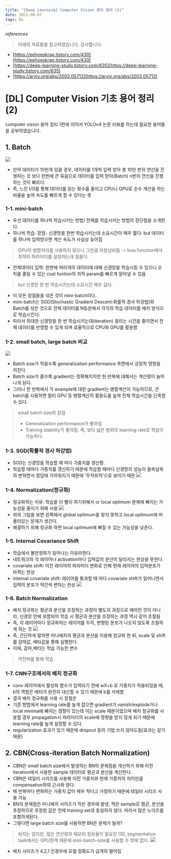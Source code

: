 ```yaml
---
title: "[Deep Learning] Computer Vision 용어 정리 (2)"
date: 2021-06-07
tags: DL
---
```


*references*
> 아래의 자료들을 참고하였습니다. 감사합니다.
- [https://eehoeskrap.tistory.com/430](https://eehoeskrap.tistory.com/430)
- [https://deep-learning-study.tistory.com/635](https://deep-learning-study.tistory.com/635)
- [https://arxiv.org/abs/2002.05712](https://arxiv.org/abs/2002.05712)

# [DL] Computer Vision 기초 용어 정리 (2)
computer vision 용어 정리 1편에 이어서 YOLOv4 논문 리뷰를 하는데 필요한 용어들을 공부하였습니다.

## 1. Batch
![](/hueman_images/dl/batch2.png)
- 만약 데이터가 10만개 있을 경우, 데이터를 1개씩 입력 받아 총 10만 번의 연산을 진행하는 것 보다 한번에 큰 묶음으로 데이터를 입력 받아(Batch) n번의 연산을 진행하는 것이 빠르다. 
- 즉, 느린 I/O를 통해 데이터를 읽는 횟수를 줄이고 CPU나 GPU로 순수 계산을 하는 비율을 높여 속도를 빠르게 할 수 있다는 뜻


### 1-1. mini-batch
- 우선 데이터를 하나씩 학습시키는 방법/ 전체를 학습시키는 방법의 장단점을 소개한다. 
- 하나씩 학습: 장점- 신경망을 한번 학습시키는데 소요시간이 매우 짧다. but 데이터를 하나씩 입력받으면 계산 속도가 사실상 늦어짐
>  GPU의 병렬처리를 사용하지 않으니 그만큼 자원낭비됨 -> loss function에서 최적의 파라미터를 설정하는데 힘들다. 
- 전체데이터 입력: 한번에 여러개의 데이터에 대해 신경망을 학습시킬 수 있으니 오차를 줄일 수 있는 cost funtion의 최적 param를 빠르게 알아낼 수 있음
> but 신경망 한 번 학습시키는데 소요시간 매우 길다.
- 이 모든 장점들을 섞은 것이 mini-batch이다. 
- mini-batch는 SGD(Stochastic Gradient Descent:확률적 경사 하강법)와 Batch를 섞은 것으로 전체 데이터를 N등분해서 각각의 학습 데이터를 배치 방식으로 학습시킨다. 
- 따라서 최대한 신경망을 한 번 학습시키는데(iteration) 걸리는 시간을 줄이면서 전체 데이터를 반영할 수 있게 되며 효율적으로 CPU와 GPU를 활용함

### 1-2. small batch, large batch 비교
![](/hueman_images/dl/batch.png)
- Batch size가 작을수록 generalization performance 측면에서 긍정적 영향을 끼친다. 
- Batch size가 클수록 gradient는 정확해지지만 한 반복에 대해서는 계산량이 늘어나게 된다. 
- 그러나 한 반복에서 각 example에 대한 gradient는 병렬계산이 가능하므로, 큰 batch를 사용하면 멀티 GPU 등 병렬계산의 활용도를 높여 전체 학습시간을 단축할 수 있다.
> small batch size의 장점
> - Generalization performance가 좋아짐
> - Training stability가 좋아짐. 즉, 보다 넓은 범위의 learning rate로 학습이 가능하다. 

### 1-3. SGD(확률적 경사 하강법)
- SGD는 신경망을 학습할 때 마다 가중치를 갱신함.
- 학습할 때마다 가중치를 갱신하기 때문에 학습할 때마다 신경망의 성능이 들쑥날쑥하 변하면서 정답에 가까워지기 때문에 '무작위적'으로 보이기 때문
![](https://d1zx6djv3kb1v7.cloudfront.net/wp-content/media/2019/09/Neural-network-18-i2tutorials.png)


### 1-4. Normalization(정규화)
- 정규화하는 이유: 학습을 더 빨리 하기위해서 or local optimum 문제에 빠지는 가능성을 줄이기 위해 사용 
![](https://img1.daumcdn.net/thumb/R1280x0/?scode=mtistory2&fname=https%3A%2F%2Fblog.kakaocdn.net%2Fdn%2FbJfAq1%2FbtqEcFYhFpH%2F1tOyKt3nRLbcCMoFWmgZU1%2Fimg.png)
- 위의 그림을 보면 왼쪽에서 global optimum을 찾지 못하고 local optimum에 머물러있는 문제가 생긴다. 
- 해결하기 위해 정규화 하면 local optimum에 빠질 수 있는 가능성을 낮춘다. 

### 1-5. Internal Covariance Shift
- 학습에서 불안정화가 일어나는 이유라한다. 
- 네트워크의 각 레이어나 activation마다 입력값의 분산이 달라지는 현상을 뜻한다. 
- covariate shift: 이전 레이어의 파라미터 변화로 인해 현재 레이어의 입력분포가 바뀌는 현상
- internal covariate shift: 레이어를 통과할 때 마다 covariate shift가 일어나면서 입력의 분포가 약간씩 변하는 현상
![](https://img1.daumcdn.net/thumb/R1280x0/?scode=mtistory2&fname=https%3A%2F%2Fblog.kakaocdn.net%2Fdn%2FPYpzO%2FbtqEbvPCvsc%2F3x9sukTLAwdqNWOkpwgTAk%2Fimg.png)


### 1-6. Batch Normalization
- 배치 정규화는 평균과 분산을 조정하는 과정이 별도의 과정으로 떼어진 것이 아니라, 신경망 안에 포함되어 학습 시 평균과 분산을 조정하는 과정 역시 같이 조절됨 
- 즉, 각 레이어마다 정규화하는 레이어를 두어, 변형된 분포가 나오지 않도록 조절하게 하는 것
![](https://img1.daumcdn.net/thumb/R1280x0/?scode=mtistory2&fname=https%3A%2F%2Fblog.kakaocdn.net%2Fdn%2FcFYkLE%2FbtqEcUnlXKy%2FZbGZNjObjo2gL2xss8zYzk%2Fimg.png)
- 즉, 간단하게 말하면 미니배치의 평균과 분산을 이용해 정규화 한 뒤, scale 및 shift를 감마값, 베타값을 통해 실행한다. 
- 이때, 감마,베타는 학습 가능한 변수
> 역전파를 통해 학습


### 1-7. CNN구조에서의 배치 정규화
- conv 레이어에서 활성화 함수가 입력되기 전에 wX+b 로 가중치가 적용되었을 때, b의 역할은 베타가 완전히 대신할 수 있기 때문에 b를 삭제함 
- 결국 배치 정규화를 사용 시 장점은
- 기존 방법에서 learning rate를 높게 잡으면 gradient가 vanish/explode거나 local minima에 빠지는 경향이 있는데 이는 scale 때문이었으며 배치 정규화를 사용할 경우 propagation시 파라미터의 scale에 영향을 받지 않게 되기 때문에 learning rate를 높게 설정할 수 있다. 
- regularization 효과가 있기 때문에 dropout 등의 기법 쓰지 않아도됨(효과는 같기 때문)

## 2. CBN(Cross-iteration Batch Normalization)
- CBN은 small batch size에서 발생하는 BN의 문제점을 개선하기 위해 이전 iteration에서 사용한 sample 데이터로 평균과 분산을 계산한다. 
- CBN은 테일러 시리즈를 사용해 이전 가중치와 현재 가중치의 차이만큼 compensation하여 근사화 한다. 
- 매 반복마다 변화하는 가중치 값이 매우 작다고 가정하기 때문에 테일러 시리즈 사용 가능
- BN의 문제점은 미니배치 사이즈가 작은 경우에 발생, 적은 sample로 평균, 분산을 추정하므로 추정된 값은 전체 training set과 동일하지 않다. 따라서 많은 노이즈를 포함하게된다. 
- 그렇다면 large batch size를 사용하면 BN은 문제가 될까? 
> 되지는 않지만, 많은 연산량과 메모리 점유율이 필요한 OD, segmentation task에서는 GPU한계 때문에 mini-batch-size를 사용할 수 밖에 없다. 
![](https://img1.daumcdn.net/thumb/R1280x0/?scode=mtistory2&fname=https%3A%2F%2Fblog.kakaocdn.net%2Fdn%2FcPiGZ7%2Fbtq4Y4KMwa1%2FWOPp1G7dR26IfSk9BWFFq0%2Fimg.png)
- 배치 사이즈가 4,2,1 인경우에 모델 정확도가 급격히 떨어짐

